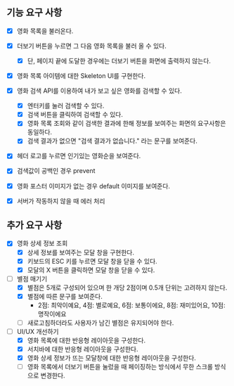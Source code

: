 ## 기능 요구 사항

- [x] 영화 목록을 불러온다.
- [x] 더보기 버튼을 누르면 그 다음 영화 목록을 불러 올 수 있다.
  - [x] 단, 페이지 끝에 도달한 경우에는 더보기 버튼을 화면에 출력하지 않는다.
- [x] 영화 목록 아이템에 대한 Skeleton UI를 구현한다.

- [x] 영화 검색 API를 이용하여 내가 보고 싶은 영화를 검색할 수 있다.

  - [x] 엔터키를 눌러 검색할 수 있다.
  - [x] 검색 버튼을 클릭하여 검색할 수 있다.
  - [x] 영화 목록 조회와 같이 검색한 결과에 한해 정보를 보여주는 화면의 요구사항은 동일하다.
  - [x] 검색 결과가 없으면 "검색 결과가 없습니다." 라는 문구를 보여준다.

- [x] 헤더 로고를 누르면 인기있는 영화순을 보여준다.

- [x] 검색값이 공백인 경우 prevent
- [x] 영화 포스터 이미지가 없는 경우 default 이미지를 보여준다.
- [x] 서버가 작동하지 않을 때 에러 처리

## 추가 요구 사항

- [x] 영화 상세 정보 조회
  - [x] 상세 정보를 보여주는 모달 창을 구현한다.
  - [x] 키보드의 ESC 키를 누르면 모달 창을 닫을 수 있다.
  - [x] 모달의 X 버튼을 클릭하면 모달 창을 닫을 수 있다.
- [ ] 별점 매기기
  - [x] 별점은 5개로 구성되어 있으며 한 개당 2점이며 0.5개 단위는 고려하지 않는다.
  - [x] 별점에 따른 문구를 보여준다.
    - 2점: 최악이예요, 4점: 별로예요, 6점: 보통이에요, 8점: 재미있어요, 10점: 명작이에요
  - [ ] 새로고침하더라도 사용자가 남긴 별점은 유지되어야 한다.
- [ ] UI/UX 개선하기
  - [x] 영화 목록에 대한 반응형 레이아웃을 구성한다.
  - [x] 서치바에 대한 반응형 레이아웃을 구성한다.
  - [x] 영화 상세 정보가 뜨는 모달창에 대한 반응형 레이아웃을 구성한다.
  - [ ] 영화 목록에서 더보기 버튼을 눌렀을 때 페이징하는 방식에서 무한 스크롤 방식으로 변경한다.
